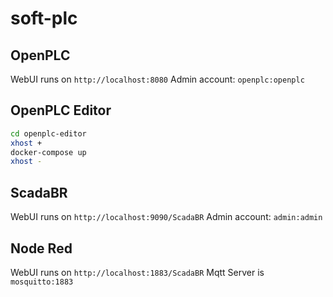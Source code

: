 # soft-plc

## OpenPLC

WebUI runs on `http://localhost:8080`
Admin account: `openplc:openplc`

## OpenPLC Editor

```sh
cd openplc-editor
xhost +
docker-compose up
xhost -
```

## ScadaBR

WebUI runs on `http://localhost:9090/ScadaBR`
Admin account: `admin:admin`

## Node Red

WebUI runs on `http://localhost:1883/ScadaBR`
Mqtt Server is `mosquitto:1883`